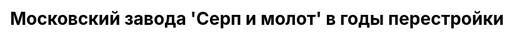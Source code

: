 ---
title: "Московский завода 'Серп и молот' в годы перестройки"
js: "/js"
css: "/css/base.css"
django_url: "/mmz/zavod_v_godi_perestroiki"
draft: false
description: "В начале 1990-х годов предприятие оказалось на грани банкротсва, но сумело на какое-то время продолеть возникшие трудности. Производство вновь наладилось, а в некоторых областях 'Серп и молот' и вовсе оставался монополистом на российском рынке"
partial: "chapter_6.html"
type: "django_html"
order: 6
---